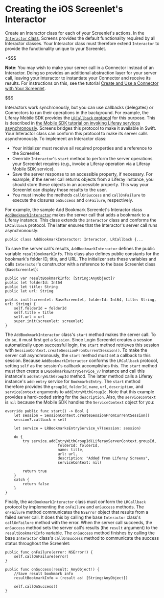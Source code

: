 # Creating the iOS Screenlet's Interactor

Create an Interactor class for each of your Screenlet's actions. In the 
[`Interactor` class](https://github.com/liferay/liferay-screens/blob/master/ios/Framework/Core/Base/Interactor.swift), 
Screens provides the default functionality required by all Interactor classes. 
Your Interactor class must therefore extend `Interactor` to provide the 
functionality unique to your Screenlet. 

+$$$

**Note:** You may wish to make your server call in a Connector instead of an 
Interactor. Doing so provides an additional abstraction layer for your server 
call, leaving your Interactor to instantiate your Connector and receive its 
results. For instructions on this, see the tutorial 
[Create and Use a Connector with Your Screenlet](/develop/tutorials/-/knowledge_base/7-0/create-and-use-a-connector-with-your-screenlet). 

$$$

Interactors work synchronously, but you can use callbacks (delegates) or 
Connectors to run their operations in the background. For example, the Liferay 
Mobile SDK provides the 
[`LRCallback` protocol](https://github.com/liferay/liferay-mobile-sdk/blob/master/ios/Source/Core/LRCallback.h) 
for this purpose. This is described in 
[the Mobile SDK tutorial on invoking Liferay services asynchronously](/develop/tutorials/-/knowledge_base/7-0/invoking-services-asynchronously-from-your-ios-app). 
Screens bridges this protocol to make it available in Swift. Your Interactor 
class can conform this protocol to make its server calls asynchronously. To 
implement an Interactor class:

- Your initializer must receive all required properties and a reference to the 
  Screenlet. 
- Override `Interactor`'s `start` method to perform the server operations your 
  Screenlet requires (e.g., invoke a Liferay operation via a Liferay Mobile SDK 
  service). 
- Save the server response to an accessible property, if necessary. For example, 
  if the server call returns objects from a Liferay instance, you should 
  store these objects in an accessible property. This way your Screenlet can 
  display those results to the user. 
- You must invoke the methods `callOnSuccess` and `callOnFailure` to execute the 
  closures `onSuccess` and `onFailure`, respectively. 

For example, the sample Add Bookmark Screenlet's Interactor class 
[`AddBookmarkInteractor`](https://github.com/liferay/liferay-screens/tree/master/ios/Samples/Bookmark/AddBookmarkScreenlet/Basic/Interactor/AddBookmarkInteractor.swift) 
makes the server call that adds a bookmark to a Liferay instance. This class 
extends the `Interactor` class and conforms the `LRCallback` protocol. The 
latter ensures that the Interactor's server call runs asynchronously: 

    public class AddBookmarkInteractor: Interactor, LRCallback {...

To save the server call's results, `AddBookmarkInteractor` defines the public 
variable `resultBookmarkInfo`. This class also defines public constants for the 
bookmark's folder ID, title, and URL. The initializer sets these variables and 
calls `Interactor`'s constructor with a reference to the base Screenlet class 
(`BaseScreenlet`): 

    public var resultBookmarkInfo: [String:AnyObject]?
    public let folderId: Int64
    public let title: String
    public let url: String

    public init(screenlet: BaseScreenlet, folderId: Int64, title: String, url: String) {
        self.folderId = folderId
        self.title = title
        self.url = url
        super.init(screenlet: screenlet)
    }

The `AddBookmarkInteractor` class's `start` method makes the server call. To do 
so, it must first get a `Session`. Since Login Screenlet creates a session 
automatically upon successful login, the `start` method retrieves this session 
with `SessionContext.createSessionFromCurrentSession()`. To make the server call 
asynchronously, the `start` method must set a callback to this session. Because 
`AddBookmarkInteractor` conforms the `LRCallback` protocol, setting `self` as 
the session's callback accomplishes this. The `start` method must then create a 
`LRBookmarksEntryService_v7` instance and call this instance's 
`addEntryWithGroupId` method. The latter method calls a Liferay instance's 
`add-entry` service for `BookmarksEntry`. The `start` method therefore provides 
the `groupId`, `folderId`, `name`, `url`, `description`, and `serviceContext` 
arguments to `addEntryWithGroupId`. Note that this example provides a hard-coded 
string for the `description`. Also, the `serviceContext` is `nil` because the 
Mobile SDK handles the `ServiceContext` object for you: 

    override public func start() -> Bool {
        let session = SessionContext.createSessionFromCurrentSession()
        session?.callback = self
    
        let service = LRBookmarksEntryService_v7(session: session)

        do {
            try service.addEntryWithGroupId(LiferayServerContext.groupId,
                            folderId: folderId,
                            name: title,
                            url: url,
                            description: "Added from Liferay Screens",
                            serviceContext: nil)

            return true
        }
        catch {
            return false
        }
    }

Finally, the `AddBookmarkInteractor` class must conform the `LRCallback` 
protocol by implementing the `onFailure` and `onSuccess` methods. The 
`onFailure` method communicates the `NSError` object that results from a failed 
server call. It does this by calling the base `Interactor` class's 
`callOnFailure` method with the error. When the server call succeeds, the 
`onSuccess` method sets the server call's results (the `result` argument) to the 
`resultBookmarkInfo` variable. The `onSuccess` method finishes by calling the 
base `Interactor` class's `callOnSuccess` method to communicate the success 
status throughout the Screenlet: 

    public func onFailure(error: NSError!) {
        self.callOnFailure(error)
    }

    public func onSuccess(result: AnyObject!) {
        //Save result bookmark info
        resultBookmarkInfo = (result as! [String:AnyObject])

        self.callOnSuccess()
    }
